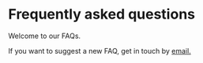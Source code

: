 # Frequently asked questions

Welcome to our FAQs.

If you want to suggest a new FAQ, get in touch by [email.](mailto:support@targetvalidation.org)

